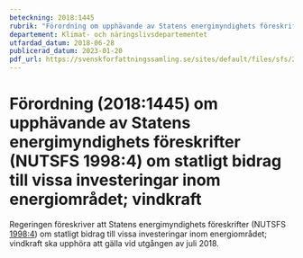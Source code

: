 ```yaml
---
beteckning: 2018:1445
rubrik: "Förordning om upphävande av Statens energimyndighets föreskrifter (NUTSFS 1998:4) om statligt bidrag till vissa investeringar inom energiområdet; vindkraft"
departement: Klimat- och näringslivsdepartementet
utfardad_datum: 2018-06-28
publicerad_datum: 2023-01-20
pdf_url: https://svenskforfattningssamling.se/sites/default/files/sfs/2018-06/SFS2018-1445.pdf
---
```


# Förordning (2018:1445) om upphävande av Statens energimyndighets föreskrifter (NUTSFS 1998:4) om statligt bidrag till vissa investeringar inom energiområdet; vindkraft

Regeringen föreskriver att Statens energimyndighets föreskrifter (NUTSFS [1998:4](https://selex.se/eli/sfs/1998/4)) om statligt bidrag till vissa investeringar inom energiområdet; vindkraft ska upphöra att gälla vid utgången av juli 2018.